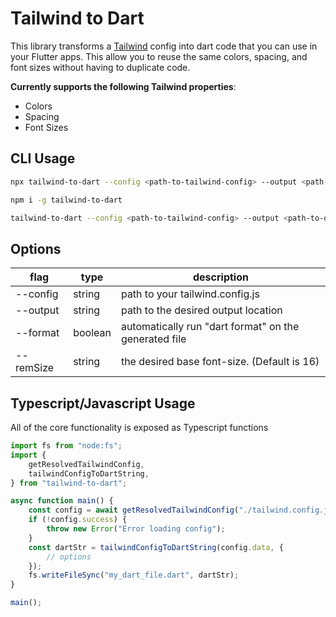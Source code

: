 # Tailwind to Dart

This library transforms a [Tailwind](https://tailwindcss.com/) config into dart code that you can use in your Flutter apps. This allow you to reuse the same colors, spacing, and font sizes without having to duplicate code.

**Currently supports the following Tailwind properties**:

-   Colors
-   Spacing
-   Font Sizes

## CLI Usage

```bash
npx tailwind-to-dart --config <path-to-tailwind-config> --output <path-to-output-file>
```

```bash
npm i -g tailwind-to-dart

tailwind-to-dart --config <path-to-tailwind-config> --output <path-to-output-file>
```

## Options

| flag      | type    | description                                           |
| --------- | ------- | ----------------------------------------------------- |
| --config  | string  | path to your tailwind.config.js                       |
| --output  | string  | path to the desired output location                   |
| --format  | boolean | automatically run "dart format" on the generated file |
| --remSize | string  | the desired base font-size. (Default is 16)           |

## Typescript/Javascript Usage

All of the core functionality is exposed as Typescript functions

```ts
import fs from "node:fs";
import {
    getResolvedTailwindConfig,
    tailwindConfigToDartString,
} from "tailwind-to-dart";

async function main() {
    const config = await getResolvedTailwindConfig("./tailwind.config.js");
    if (!config.success) {
        throw new Error("Error loading config");
    }
    const dartStr = tailwindConfigToDartString(config.data, {
        // options
    });
    fs.writeFileSync("my_dart_file.dart", dartStr);
}

main();
```
